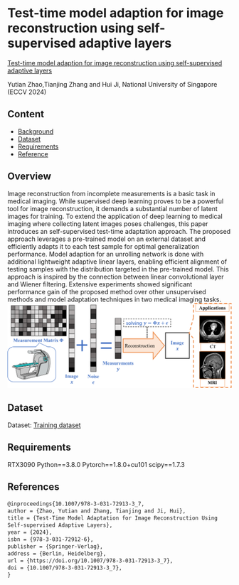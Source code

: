 # Test-time model adaption for image reconstruction using self-supervised adaptive layers

[Test-time model adaption for image reconstruction using self-supervised adaptive layers](https://www.ecva.net/papers/eccv_2024/papers_ECCV/papers/05391.pdf)

Yutian Zhao,Tianjing Zhang and Hui Ji, National University of Singapore
(ECCV 2024)

## Content
* [Background](#Background)
* [Dataset](#Dataset)
* [Requirements](#Requirements)
* [Reference](#Reference)

## Overview
Image reconstruction from incomplete measurements is a basic task in medical imaging. While supervised deep learning proves to be a powerful tool for image reconstruction, it demands a substantial number of latent images for training. To extend the application of deep learning to medical imaging where collecting latent images poses challenges, this paper introduces an self-supervised test-time adaptation approach. The proposed approach leverages a pre-trained model on an external dataset and efficiently adapts it to each test sample for optimal generalization performance. Model adaption for an unrolling network is done with additional lightweight adaptive linear layers, enabling efficient alignment of testing samples with the distribution targeted in the pre-trained model. This approach is inspired by the connection between linear convolutional layer and Wiener filtering. Extensive experiments showed significant performance gain of the proposed method over other unsupervised methods and model adaptation techniques in two medical imaging tasks.
![image](https://github.com/XinranQin/DualDomainSS/blob/main/images/CS.png)

## Dataset
Dataset: [Training dataset](https://drive.google.com/drive/folders/1duLbfUDoUyN8JaCpVq1JwS_qIzKWB30M?usp=sharing "悬停显示")  
 
## Requirements
RTX3090 Python==3.8.0 Pytorch==1.8.0+cu101 scipy==1.7.3  


## References

```
@inproceedings{10.1007/978-3-031-72913-3_7,
author = {Zhao, Yutian and Zhang, Tianjing and Ji, Hui},
title = {Test-Time Model Adaptation for Image Reconstruction Using Self-supervised Adaptive Layers},
year = {2024},
isbn = {978-3-031-72912-6},
publisher = {Springer-Verlag},
address = {Berlin, Heidelberg},
url = {https://doi.org/10.1007/978-3-031-72913-3_7},
doi = {10.1007/978-3-031-72913-3_7},
}
```

